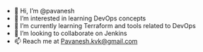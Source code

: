 - 👋 Hi, I’m @pavanesh
- 👀 I’m interested in learning DevOps concepts
- 🌱 I’m currently learning Terraform and tools related to DevOps
- 💞️ I’m looking to collaborate on Jenkins
- 📫 Reach me at Pavanesh.kvk@gmail.com

<!---
pavaneshh/pavaneshh is a ✨ special ✨ repository because its `README.md` (this file) appears on your GitHub profile.
You can click the Preview link to take a look at your changes.
--->
